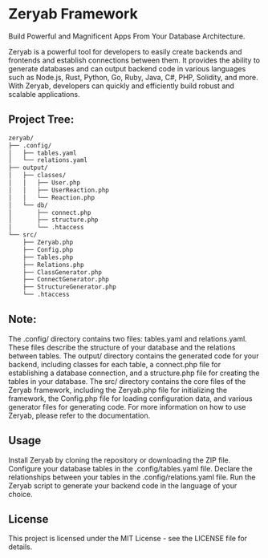# Zeryab Framework
Build Powerful and Magnificent Apps From Your Database Architecture.

Zeryab is a powerful tool for developers to easily create backends and frontends and establish connections between them. It provides the ability to generate databases and can output backend code in various languages such as Node.js, Rust, Python, Go, Ruby, Java, C#, PHP, Solidity, and more. With Zeryab, developers can quickly and efficiently build robust and scalable applications.

## Project Tree:

```bash
zeryab/
├── .config/
│   ├── tables.yaml
│   └── relations.yaml
├── output/
│   ├── classes/
│   │   ├── User.php
│   │   ├── UserReaction.php
│   │   └── Reaction.php
│   └── db/
│       ├── connect.php
│       ├── structure.php
│       └── .htaccess
└── src/
    ├── Zeryab.php
    ├── Config.php
    ├── Tables.php
    ├── Relations.php
    ├── ClassGenerator.php
    ├── ConnectGenerator.php
    ├── StructureGenerator.php
    └── .htaccess
```

## Note:
The .config/ directory contains two files: tables.yaml and relations.yaml. These files describe the structure of your database and the relations between tables.
The output/ directory contains the generated code for your backend, including classes for each table, a connect.php file for establishing a database connection, and a structure.php file for creating the tables in your database.
The src/ directory contains the core files of the Zeryab framework, including the Zeryab.php file for initializing the framework, the Config.php file for loading configuration data, and various generator files for generating code.
For more information on how to use Zeryab, please refer to the documentation.

## Usage
Install Zeryab by cloning the repository or downloading the ZIP file.
Configure your database tables in the .config/tables.yaml file.
Declare the relationships between your tables in the .config/relations.yaml file.
Run the Zeryab script to generate your backend code in the language of your choice.

## License
This project is licensed under the MIT License - see the LICENSE file for details.
